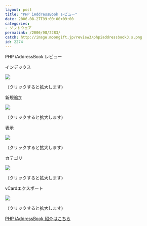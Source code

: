 ```yaml
---
layout: post
title: "PHP iAddressBook レビュー"
date: 2006-08-27T09:00:00+09:00
categories:
- ソフトウェア
permalink: /2006/08/2283/
catch: http://image.moongift.jp/review3/phpiaddressbook3.s.png
id: 2274
---
```

PHP iAddressBook レビュー  
<!--more-->

インデックス

  

[![](http://image.moongift.jp/review3/phpiaddressbook1.s.png)](http://image.moongift.jp/review3/phpiaddressbook1.png)  
  
（クリックすると拡大します)

  

新規追加

  

[![](http://image.moongift.jp/review3/phpiaddressbook2.s.png)](http://image.moongift.jp/review3/phpiaddressbook2.png)  
  
（クリックすると拡大します)

  

表示

  

[![](http://image.moongift.jp/review3/phpiaddressbook3.s.png)](http://image.moongift.jp/review3/phpiaddressbook3.png)  
  
（クリックすると拡大します)

  

カテゴリ

  

[![](http://image.moongift.jp/review3/phpiaddressbook4.s.png)](http://image.moongift.jp/review3/phpiaddressbook4.png)  
  
（クリックすると拡大します)

  

vCardエクスポート

  

[![](http://image.moongift.jp/review3/phpiaddressbook5.s.png)](http://image.moongift.jp/review3/phpiaddressbook5.png)  
  
（クリックすると拡大します)

  

[PHP iAddressBook 紹介はこちら](http://oss.moongift.jp/intro/i-2279.html)

